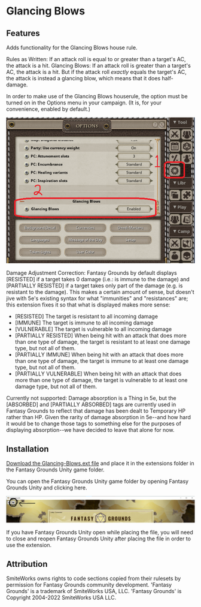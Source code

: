 # Glancing Blows

## Features

Adds functionality for the Glancing Blows house rule.

Rules as Written: If an attack roll is equal to or greater than a target's AC, the attack is a hit.
Glancing Blows: If an attack roll is greater than a target's AC, the attack is a hit. But if the attack roll *exactly* equals the target's AC, the attack is instead a glancing blow, which means that it does half-damage.

In order to make use of the Glancing Blows houserule, the option must be turned on in the Options menu in your campaign. (It is, for your convenience, enabled by default.)

![Screenshot of the button for Glancing Blows](https://github.com/ThatDudeThatIsOverThere/File-Holder/blob/main/Readme-Images/Glancing%20Blows%20option.png)

Damage Adjustment Correction: Fantasy Grounds by default displays [RESISTED] if a target takes 0 damage (i.e.: is immune to the damage) and [PARTIALLY RESISTED] if a target takes only part of the damage (e.g. is resistant to the damage).
This makes a certain amount of sense, but doesn't jive with 5e's existing syntax for what "immunities" and "resistances" are; this extension fixes it so that what is displayed makes more sense:
- [RESISTED] The target is resistant to all incoming damage
- [IMMUNE] The target is immune to all incoming damage
- [VULNERABLE] The target is vulnerable to all incoming damage
- [PARTIALLY RESISTED] When being hit with an attack that does more than one type of damage, the target is resistant to at least one damage type, but not all of them.
- [PARTIALLY IMMUNE] When being hit with an attack that does more than one type of damage, the target is immune to at least one damage type, but not all of them.
- [PARTIALLY VULNERABLE] When being hit with an attack that does more than one type of damage, the target is vulnerable to at least one damage type, but not all of them.

Currently not supported: Damage absorption is a Thing in 5e, but the [ABSORBED] and [PARTIALLY ABSORBED] tags are currently used in Fantasy Grounds to reflect that damage has been dealt to Temporary HP rather than HP. Given the rarity of damage absorption in 5e--and how hard it would be to change those tags to something else for the purposes of displaying absorption--we have decided to leave that alone for now.

## Installation

[Download the Glancing-Blows.ext file](https://github.com/ThatDudeThatIsOverThere/Glancing-Blows/releases) and place it in the extensions folder in the Fantasy Grounds Unity game folder.

You can open the Fantasy Grounds Unity game folder by opening Fantasy Grounds Unity and clicking here. 

![Screenshot of the thing you need to click in Fantasy Grounds Unity](https://github.com/ThatDudeThatIsOverThere/File-Holder/blob/main/Readme-Images/FGU-Folder-Open.png)

If you have Fantasy Grounds Unity open while placing the file, you will need to close and reopen Fantasy Grounds Unity after placing the file in order to use the extension.

## Attribution
SmiteWorks owns rights to code sections copied from their rulesets by permission for Fantasy Grounds community development.
'Fantasy Grounds' is a trademark of SmiteWorks USA, LLC.
'Fantasy Grounds' is Copyright 2004-2022 SmiteWorks USA LLC.
